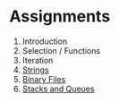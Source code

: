 
# Assignments

1. Introduction
1. Selection / Functions
1. Iteration
1. [Strings](https://docs.google.com/document/d/1OScuWE3S-9mXBKllb6ttP5wwlkE7cZoL5XVuRgCpyY0/edit)
1. [Binary Files](./binary-files/)
1. [Stacks and Queues](./stacks-queues/)
